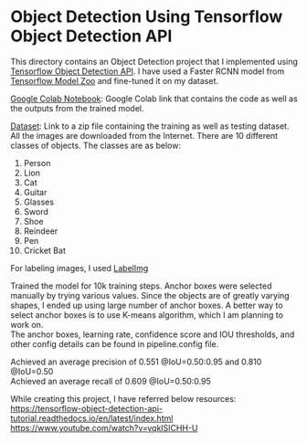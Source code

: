 # Object Detection Using Tensorflow Object Detection API

This directory contains an Object Detection project that I implemented using [Tensorflow Object Detection API](https://github.com/tensorflow/models/tree/master/research/object_detection). I have used a Faster RCNN model from [Tensorflow Model Zoo](https://github.com/tensorflow/models/blob/master/research/object_detection/g3doc/tf2_detection_zoo.md) and fine-tuned it on my dataset.


[Google Colab Notebook](https://colab.research.google.com/drive/1SC4b0aKE5CeOuBuc4vZibLlKizcc5ApQ?usp=sharing): Google Colab link that contains the code as well as the outputs from the trained model.


[Dataset](https://drive.google.com/file/d/1gj4G4kM3BYO-YZPi1D1536zmNaNHUa9D/view?usp=sharing): Link to a zip file containing the training as well as testing dataset. All the images are downloaded from the Internet. 
There are 10 different classes of objects. The classes are as below:
1) Person
2) Lion
3) Cat
4) Guitar
5) Glasses
6) Sword
7) Shoe
8) Reindeer
9) Pen
10) Cricket Bat <br/>

For labeling images, I used [LabelImg](https://github.com/tzutalin/labelImg)
<br/>


Trained the model for 10k training steps. Anchor boxes were selected manually by trying various values. Since the objects are of greatly varying shapes, I ended up using large number of anchor boxes. A better way to select anchor boxes is to use K-means algorithm, which I am planning to work on. <br/>
The anchor boxes, learning rate, confidence score and IOU thresholds, and other config details can be found in pipeline.config file.


Achieved an average precision of 0.551 @IoU=0.50:0.95 and 0.810 @IoU=0.50 <br/>
Achieved an average recall of 0.609 @IoU=0.50:0.95


While creating this project, I have referred below resources: <br/>
https://tensorflow-object-detection-api-tutorial.readthedocs.io/en/latest/index.html <br/>
https://www.youtube.com/watch?v=yqkISICHH-U
